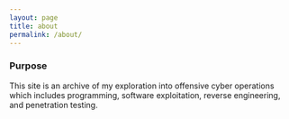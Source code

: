 ```yaml
---
layout: page
title: about
permalink: /about/
---
```


### Purpose

This site is an archive of my exploration into offensive cyber operations which includes programming, software exploitation, reverse engineering, and penetration testing.
